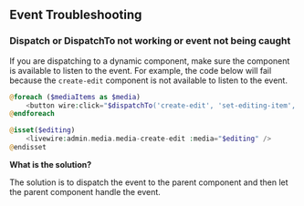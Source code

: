 
## Event Troubleshooting

### Dispatch or DispatchTo not working or event not being caught

If you are dispatching to a dynamic component, make sure the component is available to listen to
the event. For example, the code below will fail because the `create-edit` component is not available
to listen to the event.

```php +torchlight-php
@foreach ($mediaItems as $media)
    <button wire:click="$dispatchTo('create-edit', 'set-editing-item', {id: {{ $>id }}})"> </button>
@endforeach

@isset($editing)
    <livewire:admin.media.media-create-edit :media="$editing" />
@endisset
```

**What is the solution?**

The solution is to dispatch the event to the parent component and then let the parent component
handle the event.